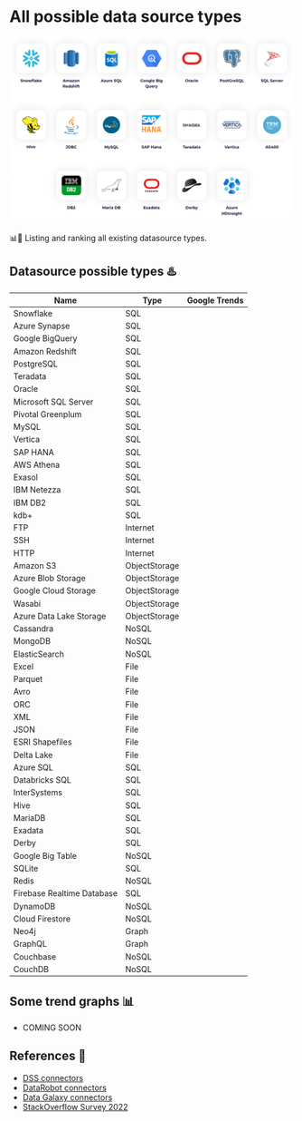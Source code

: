 # All possible data source types

![img.png](docs/img.png)

📊🧐 Listing and ranking all existing datasource types.


## Datasource possible types ♨️

| Name                       | Type          | Google Trends |
|----------------------------|---------------|---------------|
| Snowflake                  | SQL           |               |
| Azure Synapse              | SQL           |               |
| Google BigQuery            | SQL           |               |
| Amazon Redshift            | SQL           |               |
| PostgreSQL                 | SQL           |               |
| Teradata                   | SQL           |               |
| Oracle                     | SQL           |               |
| Microsoft SQL Server       | SQL           |               |
| Pivotal Greenplum          | SQL           |               |
| MySQL                      | SQL           |               |
| Vertica                    | SQL           |               |
| SAP HANA                   | SQL           |               |
| AWS Athena                 | SQL           |               |
| Exasol                     | SQL           |               |
| IBM Netezza                | SQL           |               |
| IBM DB2                    | SQL           |               |
| kdb+                       | SQL           |               |
| FTP                        | Internet      |               |
| SSH                        | Internet      |               |
| HTTP                       | Internet      |               |
| Amazon S3                  | ObjectStorage |               |
| Azure Blob Storage         | ObjectStorage |               |
| Google Cloud Storage       | ObjectStorage |               |
| Wasabi                     | ObjectStorage |               |
| Azure Data Lake Storage    | ObjectStorage |               |
| Cassandra                  | NoSQL         |               |
| MongoDB                    | NoSQL         |               |
| ElasticSearch              | NoSQL         |               |
| Excel                      | File          |               |
| Parquet                    | File          |               |
| Avro                       | File          |               |
| ORC                        | File          |               |
| XML                        | File          |               |
| JSON                       | File          |               |
| ESRI Shapefiles            | File          |               |
| Delta Lake                 | File          |               |
| Azure SQL                  | SQL           |               |
| Databricks SQL             | SQL           |               |
| InterSystems               | SQL           |               |
| Hive                       | SQL           |               |
| MariaDB                    | SQL           |               |
| Exadata                    | SQL           |               |
| Derby                      | SQL           |               |
| Google Big Table           | NoSQL         |               |
| SQLite                     | SQL           |               |
| Redis                      | NoSQL         |               |
| Firebase Realtime Database | SQL           |               |
| DynamoDB                   | NoSQL         |               |
| Cloud Firestore            | NoSQL         |               |
| Neo4j                      | Graph         |               |
| GraphQL                    | Graph         |               |
| Couchbase                  | NoSQL         |               |
| CouchDB                    | NoSQL         |               |


## Some trend graphs 📊

- COMING SOON


## References 📄

- [DSS connectors](https://doc.dataiku.com/dss/latest/connecting/)
- [DataRobot connectors](https://docs.datarobot.com/en/docs/data/connect-data/data-sources/index.html)
- [Data Galaxy connectors](https://www.datagalaxy.com/en/integrations-connectors/)
- [StackOverflow Survey 2022](https://survey.stackoverflow.co/2022/#section-most-popular-technologies-databases)
